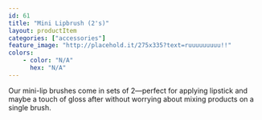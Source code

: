 ```yaml
---
id: 61
title: "Mini Lipbrush (2's)"
layout: productItem
categories: ["accessories"]
feature_image: "http://placehold.it/275x335?text=ruuuuuuuuu!!"
colors:
    - color: "N/A"
      hex: "N/A"
---
```

Our mini-lip brushes come in sets of 2—perfect for applying lipstick and maybe a touch of gloss after without worrying about mixing products on a single brush. 